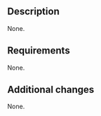 ## Description

<!--
Description of the pull request.
-->

None.

## Requirements

<!--
Additional actions that have to be done for the pull request to work
-->

None.

## Additional changes

<!--
Write any changes done in this PR that are extra to the purpose of this branch,
such as formatting code or deleting files.
-->

None.
